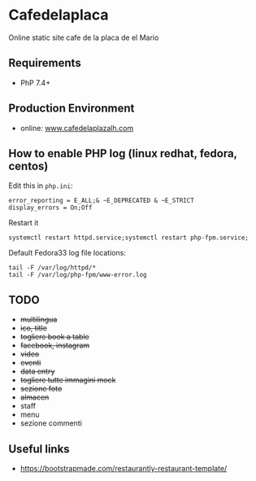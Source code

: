 # Cafedelaplaca
Online static site cafe de la placa de el Mario

## Requirements
+ PhP 7.4+

## Production Environment
+ online: www.cafedelaplazalh.com

## How to enable PHP log (linux redhat, fedora, centos)
Edit this in ```php.ini```:
```
error_reporting = E_ALL;& ~E_DEPRECATED & ~E_STRICT
display_errors = On;Off
```
Restart it
```
systemctl restart httpd.service;systemctl restart php-fpm.service;
```
Default Fedora33 log file locations:
```
tail -F /var/log/httpd/*
tail -F /var/log/php-fpm/www-error.log
```

## TODO

+ ~~multilingua~~
+ ~~ico, title~~
+ ~~togliere book a table~~
+ ~~facebook, instagram~~
+ ~~video~~
+ ~~eventi~~
+ ~~data entry~~
+ ~~togliere tutte immagini mock~~
+ ~~sezione foto~~
+ ~~almacen~~
+ staff
+ menu
+ sezione commenti


## Useful links

+ https://bootstrapmade.com/restaurantly-restaurant-template/
